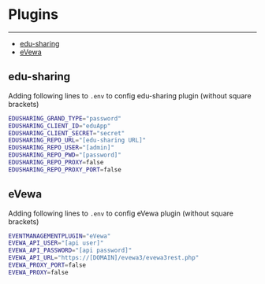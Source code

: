 # Plugins

---

- [edu-sharing](#section-1)
- [eVewa](#section-2)


<a name="section-1"></a>
## edu-sharing
Adding following lines to `.env` to config edu-sharing plugin (without square brackets)
```bash
EDUSHARING_GRAND_TYPE="password"
EDUSHARING_CLIENT_ID="eduApp"
EDUSHARING_CLIENT_SECRET="secret"
EDUSHARING_REPO_URL="[edu-sharing URL]"
EDUSHARING_REPO_USER="[admin]"
EDUSHARING_REPO_PWD="[password]"
EDUSHARING_REPO_PROXY=false
EDUSHARING_REPO_PROXY_PORT=false
```

<a name="section-1"></a>
## eVewa
Adding following lines to `.env` to config eVewa plugin (without square brackets)
```bash
EVENTMANAGEMENTPLUGIN="eVewa"
EVEWA_API_USER="[api user]"
EVEWA_API_PASSWORD="[api password]"
EVEWA_API_URL="https://[DOMAIN]/evewa3/evewa3rest.php"
EVEWA_PROXY_PORT=false
EVEWA_PROXY=false
```